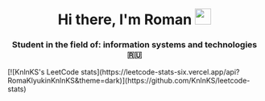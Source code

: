 <h1 align="center">Hi there, I'm Roman <img src="https://github.com/blackcater/blackcater/raw/main/images/Hi.gif" height="32"/></h1>
<h3 align="center">Student in the field of: information systems and technologies 🇷🇺</h3>
[![KnlnKS's LeetCode stats](https://leetcode-stats-six.vercel.app/api?RomaKlyukinKnlnKS&theme=dark)](https://github.com/KnlnKS/leetcode-stats)
